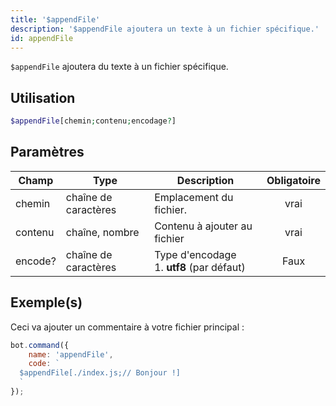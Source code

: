 ```yaml
---
title: '$appendFile'
description: '$appendFile ajoutera un texte à un fichier spécifique.'
id: appendFile
---
```


`$appendFile` ajoutera du texte à un fichier spécifique.

## Utilisation

```php
$appendFile[chemin;contenu;encodage?]
```

## Paramètres

| Champ   | Type                 | Description                                           | Obligatoire |
| ------- | -------------------- | ----------------------------------------------------- |:-----------:|
| chemin  | chaîne de caractères | Emplacement du fichier.                               |    vrai     |
| contenu | chaîne, nombre       | Contenu à ajouter au fichier                          |    vrai     |
| encode? | chaîne de caractères | Type d'encodage <br /> 1. **utf8** (par défaut) |    Faux     |

## Exemple(s)

Ceci va ajouter un commentaire à votre fichier principal :

```javascript
bot.command({
    name: 'appendFile',
    code: `
  $appendFile[./index.js;// Bonjour !]
  `
});
```